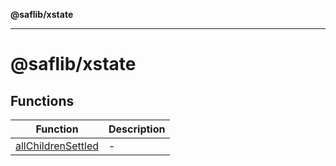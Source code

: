 **@saflib/xstate**

***

# @saflib/xstate

## Functions

| Function | Description |
| ------ | ------ |
| [allChildrenSettled](functions/allChildrenSettled.md) | - |
